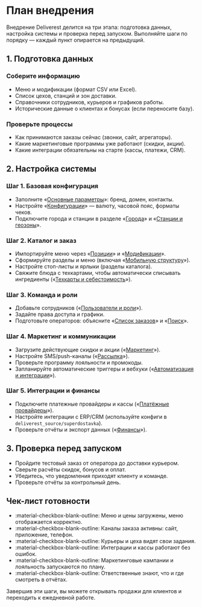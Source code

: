 # План внедрения

Внедрение Deliverest делится на три этапа: подготовка данных, настройка системы и проверка перед запуском. Выполняйте шаги по порядку — каждый пункт опирается на предыдущий.

## 1. Подготовка данных

### Соберите информацию

- Меню и модификации (формат CSV или Excel).  
- Список цехов, станций и зон доставки.  
- Справочники сотрудников, курьеров и графиков работы.  
- Исторические данные о клиентах и бонусах (если переносите базу).

### Проверьте процессы

- Как принимаются заказы сейчас (звонки, сайт, агрегаторы).  
- Какие маркетинговые программы уже работают (скидки, акции).  
- Какие интеграции обязательны на старте (кассы, платежи, CRM).

## 2. Настройка системы

### Шаг 1. Базовая конфигурация

- Заполните «[Основные параметры](../settings/basics.md)»: бренд, домен, контакты.  
- Настройте «[Конфигурации](../settings/configs.md)» — валюту, часовой пояс, форматы чеков.  
- Подключите города и станции в разделе «[Города](../settings/cities.md)» и «[Станции и геозоны](../settings/stations.md)».

### Шаг 2. Каталог и заказ

- Импортируйте меню через «[Позиции](../catalog/items.md)» и «[Модификации](../catalog/modifiers.md)».  
- Сформируйте разделы и меню (включая «[Мобильную структуру](../mobile/structure.md)»).  
- Настройте стоп-листы и ярлыки (разделы каталога).
- Свяжите блюда с техкартами, чтобы автоматически списывать ингредиенты («[Техкарты и себестоимость](../production/techcards.md)»).

### Шаг 3. Команда и роли

- Добавьте сотрудников («[Пользователи и роли](../staff/users.md)»).  
- Задайте права доступа и графики.  
- Подготовьте операторов: объясните «[Список заказов](../orders/list.md)» и «[Поиск](../orders/filters.md)».

### Шаг 4. Маркетинг и коммуникации

- Загрузите действующие скидки и акции («[Маркетинг](../marketing/index.md)»).  
- Настройте SMS/push-каналы («[Рассылка](../messaging/index.md)»).  
- Проверьте программу лояльности и промокоды.
- Запланируйте автоматические триггеры и вебхуки («[Автоматизация и интеграции](../automation/index.md)»).

### Шаг 5. Интеграции и финансы

- Подключите платежные провайдеры и кассы («[Платёжные провайдеры](../settings/payments.md)»).  
- Настройте интеграции с ERP/CRM (используйте конфиги в `deliverest_source/superdostavka`).  
- Проверьте отчёты и экспорт данных («[Финансы](../finance/index.md)»).

## 3. Проверка перед запуском

- Пройдите тестовый заказ от оператора до доставки курьером.  
- Сверьте расчёты скидок, бонусов и оплат.  
- Убедитесь, что уведомления приходят клиенту и команде.  
- Проверьте отчёты за контрольный день.

## Чек-лист готовности

- :material-checkbox-blank-outline: Меню и цены загружены, меню отображается корректно.  
- :material-checkbox-blank-outline: Каналы заказа активны: сайт, приложение, телефон.  
- :material-checkbox-blank-outline: Курьеры и цеха видят свои задания.  
- :material-checkbox-blank-outline: Интеграции и кассы работают без ошибок.  
- :material-checkbox-blank-outline: Маркетинговые кампании и лояльность запускаются по плану.  
- :material-checkbox-blank-outline: Ответственные знают, что и где смотреть в отчётах.

Завершив эти шаги, вы можете открывать продажи для клиентов и переходить к ежедневной работе.
